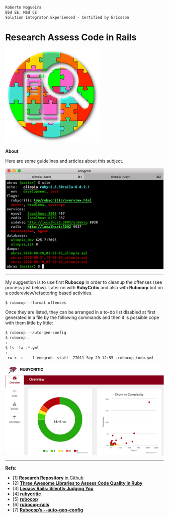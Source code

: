 ```
Roberto Nogueira  
BSd EE, MSd CE
Solution Integrator Experienced - Certified by Ericsson
```
# Research Assess Code in Rails

![project image](images/research.png)

**About**

Here are some guidelines and articles about this subject.

![](images/devtools.png)

---

My suggestion is to use first **Rubocop** in order to cleanup the offenses (see process just below). Later on with **RubyCritic** and also with **Rubocop** but on a codereview/refactoring based activities.

```
$ rubocop --format offenses
``` 

Once they are listed, they can be arranged in a to-do list disabled at first generated in a file by the following commands and then it is possible cope with them little by little:

```
$ rubocop --auto-gen-config
$ rubocop .
:
$ ls -la .*.yml
:
-rw-r--r--  1 enogrob  staff  77011 Sep 29 12:55 .rubocop_todo.yml
```

![](images/rubycritic.png)

---

**Refs:**

* [1] [**Research Repository** in Github](https://github.com/enogrob/research-assess-code-in-rails)
* [2] [**Three Awesome Libraries to Assess Code Quality in Ruby**](https://www.fastruby.io/blog/ruby/quality/code-quality-ruby-gems.html)
* [3] [**Legacy Rails: Silently Judging You**](https://www.fastruby.io/blog/upgrade-rails/legacy-rails-silently-judging-you.html)
* [4] [**rubycritic**](https://github.com/whitesmith/rubycritic)
* [5] [**rubocop**](https://github.com/rubocop-hq/rubocop)
* [6] [**rubocop-rails**](https://github.com/rubocop-hq/rubocop-rails/)
* [7] [**Rubocop’s --auto-gen-config**](https://leonelgalan.com/2020/02/26/rubocops-auto-gen-config.html)

